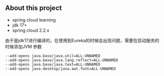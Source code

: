 ## About this project


* spring cloud learning 
* jdk 17+
* spring cloud 2.2.x


由于是jdk17进行编译的，在使用到Eureka的时候会出现问题，需要在启动服务的时候添加JVM 参数 <br>
```
--add-opens java.base/java.util=ALL-UNNAMED
--add-opens java.base/java.lang.reflect=ALL-UNNAMED 
--add-opens java.base/java.text=ALL-UNNAMED 
--add-opens java.desktop/java.awt.font=ALL-UNNAMED
```